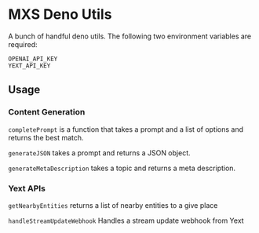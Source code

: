 # MXS Deno Utils

A bunch of handful deno utils. The following two environment variables are required:

```
OPENAI_API_KEY
YEXT_API_KEY
```

## Usage

### Content Generation

`completePrompt` is a function that takes a prompt and a list of options and returns the best match.

`generateJSON` takes a prompt and returns a JSON object.

`generateMetaDescription` takes a topic and returns a meta description.

### Yext APIs

`getNearbyEntities` returns a list of nearby entities to a give place

`handleStreamUpdateWebhook` Handles a stream update webhook from Yext
